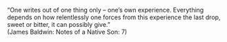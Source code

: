 “One writes out of one thing only – one’s own experience. Everything depends on how relentlessly one forces from this experience the last drop, sweet or bitter, it can possibly give.”
<br>
(James Baldwin: Notes of a Native Son: 7)
